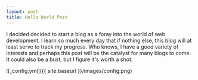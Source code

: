```yaml
---
layout: post
title: Hello World Post 
---
```


I decided decided to start a blog as a foray into the world of web development. I learn so much every day that if nothing else, this blog will at least serve to track my progress. Who knows, I have a good variety of interests and perhaps this post will be the catalyst for many blogs to come. It could also be a bust, but I figure it's worth a shot.  


![_config.yml]({{ site.baseurl }}/images/config.png)

